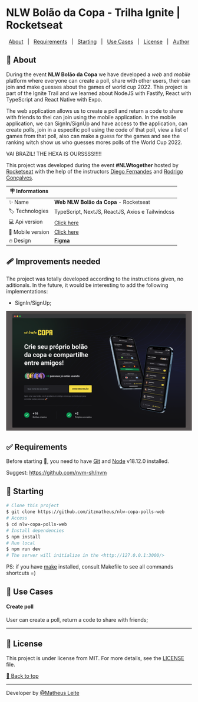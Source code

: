 <div id='top'>

# NLW Bolão da Copa - Trilha Ignite | Rocketseat

</div>

<p align="center">
  <a href="#memo-about">About</a> &#xa0; | &#xa0; 
  <!-- <a href="#sparkles-features">Features</a> &#xa0; | &#xa0; -->
  <a href="#white_check_mark-requirements">Requirements</a> &#xa0; | &#xa0;
  <a href="#checkered_flag-starting">Starting</a> &#xa0; | &#xa0;
  <a href="#bookmark-use-cases">Use Cases</a> &#xa0; | &#xa0;
  <a href="#memo-license">License</a> &#xa0; | &#xa0;
  <a href="https://github.com/itzmatheus" target="_blank">Author</a>
</p>


## :memo: About

During the event **NLW Bolão da Copa** we have developed a _web_ and _mobile_ platform where everyone can create a poll, share with other users, their can join and make guesses about the games of world cup 2022. This project is part of the Ignite Trail and we learned about NodeJS with Fastify, React with TypeScript and React Native with Expo.

The web application allows us to create a poll and return a code to share with friends to thei can join using the mobile application. In the mobile application, we can SignIn/SignUp and have access to the application, can create polls, join in a especific poll using the code of that poll, view a list of games from that poll, also can make a guess for the games and see the ranking witch show us who guesses mores polls of the World Cup 2022.

VAI BRAZIL! THE HEXA IS OURSSSS!!!!!

This project was developed during the event **#NLWtogether** hosted by [Rocketseat](https://www.rocketseat.com.br) with the help of the instructors [Diego Fernandes](https://github.com/diego3g) and [Rodrigo Gonçalves](https://github.com/rodrigorgtic).

<!-- prettier-ignore -->
| 🪧 Informations   |     |
| --------------- | --- |
| ✨ Name         | **Web NLW Bolão da Copa** - Rocketseat |
| 🏷️ Technologies  | TypeScript, NextJS, ReactJS, Axios e Tailwindcss |
| 💻 Api version  | [Click here](https://github.com/itzmatheus/nlw-copa-polls-api) |
| 📲 Mobile version | [Click here](https://github.com/itzmatheus/nlw-copa-polls-mobile) |
| 🔥 Design       | [**Figma**](https://www.figma.com/file/Mfwn2yVONCulrbt27qEYhF/Bol%C3%A3o-da-Copa-(Community)?node-id=0%3A1) |

## 🩹 Improvements needed

The project was totally developed according to the instructions given, no aditionals. In the future, it would be interesting to add the following implementations:

- SignIn/SignUp;

![](prints/web-home.png)

## :white_check_mark: Requirements

Before starting 🏁, you need to have [Git](https://git-scm.com) and [Node](https://nodejs.org/en/) v18.12.0 installed.

Suggest: https://github.com/nvm-sh/nvm

## :checkered_flag: Starting

```bash
# Clone this project
$ git clone https://github.com/itzmatheus/nlw-copa-polls-web
# Access
$ cd nlw-copa-polls-web
# Install dependencies
$ npm install
# Run local
$ npm run dev
# The server will initialize in the <http://127.0.0.1:3000/>
```

PS: if you have [make](https://www.cs.swarthmore.edu/~newhall/unixhelp/howto_makefiles.html) installed, consult Makefile to see all commands shortcuts =)

## :bookmark: Use Cases

#### Create poll

User can create a poll, return a code to share with friends;

---

## :memo: License

This project is under license from MIT. For more details, see the [LICENSE](LICENSE) file.


<a href='#top'>🔼 Back to top</a>

---
Developer by [@Matheus Leite](https://itzmatheus.github.io/portfolio/)
